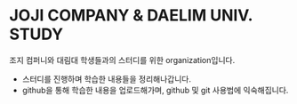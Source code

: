 # JOJI COMPANY & DAELIM UNIV. STUDY

조지 컴퍼니와 대림대 학생들과의 스터디를 위한 organization입니다.

- 스터디를 진행하며 학습한 내용들을 정리해나갑니다.
- github을 통해 학습한 내용을 업로드해가며, github 및 git 사용법에 익숙해집니다.


<!--

**Here are some ideas to get you started:**

🙋‍♀️ A short introduction - what is your organization all about?
🌈 Contribution guidelines - how can the community get involved?
👩‍💻 Useful resources - where can the community find your docs? Is there anything else the community should know?
🍿 Fun facts - what does your team eat for breakfast?
🧙 Remember, you can do mighty things with the power of [Markdown](https://docs.github.com/github/writing-on-github/getting-started-with-writing-and-formatting-on-github/basic-writing-and-formatting-syntax)
-->
